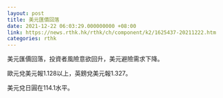 ```yaml
---
layout: post
title: 美元匯價回落
date: 2021-12-22 06:03:29.000000000 +08:00
link: https://news.rthk.hk/rthk/ch/component/k2/1625437-20211222.htm
categories: rthk
---
```


美元匯價回落，投資者風險意欲回升，美元避險需求下降。

歐元兌美元報1.128以上，英鎊兌美元報1.327。

美元兌日圓在114.1水平。
